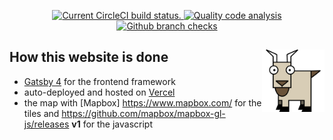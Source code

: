 <p align="center">
  <a href="https://circleci.com/gh/gatsbyjs/gatsby">
    <img src="https://img.shields.io/badge/Version-1.0.0-blue" alt="Current CircleCI build status." />
  </a>
  <a href="https://github.com/nicolasca/nicolasca-website/actions/workflows/codeql-analysis.yml">
    <img src="https://img.shields.io/github/workflow/status/nicolasca/nicolasca-website/CodeQL" alt="Quality code analysis" />
  </a>
  <a href="https://github.com/nicolasca/nicolasca-website">
    <img src="https://img.shields.io/github/checks-status/nicolasca/nicolasca-website/master" alt="Github branch checks" />
  </a>
</p>

## <img style="float:right;" src="/src/images/goat-icon.png" width="100" height="100" /> How this website is done

- [Gatsby 4](https://www.gatsbyjs.com/) for the frontend framework
- auto-deployed and hosted on [Vercel](https://vercel.com/)
- the map with [Mapbox] https://www.mapbox.com/ for the tiles and https://github.com/mapbox/mapbox-gl-js/releases **v1** for the javascript
